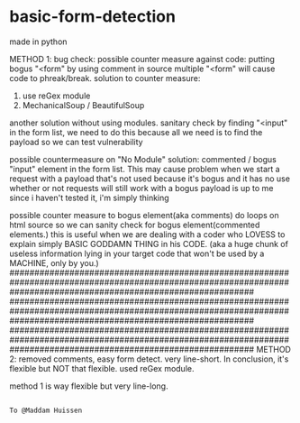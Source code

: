 # basic-form-detection
made in python

METHOD 1:
bug check:
possible counter measure against code:
putting bogus "<form" by using comment in source
multiple "<form" will cause code to phreak/break.
solution to counter measure:
1) use reGex module
2) MechanicalSoup / BeautifulSoup

another solution without using modules.
sanitary check by finding "<input" in the form list, we need to do this because all we need is to find the payload so we can test vulnerability

possible countermeasure on "No Module" solution:
commented / bogus "input" element in the form list.
This may cause problem when we start a request with a payload that's not used because it's bogus and it has no use
whether or not requests will still work with a bogus payload is up to me since i haven't tested it, i'm simply thinking

possible counter measure to bogus element(aka comments)
do loops on html source so we can sanity check for bogus element(commented elements.)
this is useful when we are dealing with a coder who LOVESS to explain simply BASIC GODDAMN THING in his CODE. (aka a huge chunk of useless information lying in your target code that won't be used by a MACHINE, only by you.)
#################################################################################################################################################################
#################################################################################################################################################################
#################################################################################################################################################################
METHOD 2:
removed comments, easy form detect. very line-short.
In conclusion, it's flexible but NOT that flexible.
used reGex module.

method 1 is way flexible but very line-long.

                                                                                                            To @Maddam Huissen
